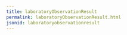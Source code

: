 ```yaml
---
title: laboratoryObservationResult
permalink: laboratoryObservationResult.html
jsonid: laboratoryobservationresult
---
```

